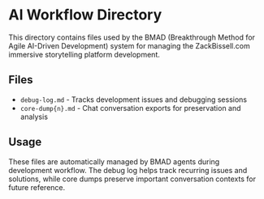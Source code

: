 # AI Workflow Directory

This directory contains files used by the BMAD (Breakthrough Method for Agile AI-Driven Development) system for managing the ZackBissell.com immersive storytelling platform development.

## Files

- `debug-log.md` - Tracks development issues and debugging sessions
- `core-dump{n}.md` - Chat conversation exports for preservation and analysis

## Usage

These files are automatically managed by BMAD agents during development workflow. The debug log helps track recurring issues and solutions, while core dumps preserve important conversation contexts for future reference.